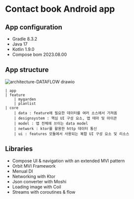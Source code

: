 # Contact book Android app
## App configuration
- Gradle 8.3.2
- Java 17
- Kotlin 1.9.0
- Compose bom 2023.08.00
## App structure
![architecture-DATAFLOW drawio](https://github.com/f-lab-edu/sunflower-sksowk156/assets/110645858/a2a46739-f319-46a4-86b5-205dc9532f26)

```
| app
| feature
    | mygarden
    | planlist
| core
    | data : feature에 필요한 데이터를 여러 소스에서 가져옴
    | designsystem : 핵심 UI 구성 요소, 앱 테마 및 아이콘
    | model : 앱 전체에 쓰이는 data model
    | network : ktor를 활용한 http 데이터 통신
    | ui : features 모듈에서 사용되는 복합 UI 구성 요소 및 리소스
```
## Libraries
- Compose UI & navigation with an extended MVI pattern
- Orbit MVI Framework
- Menual DI
- Networking with Ktor
- Json converter with Moshi
- Loading image with Coil
- Streams with coroutines & flow
